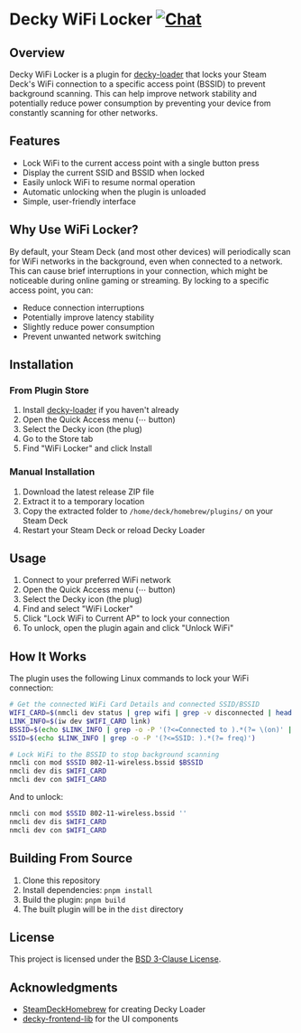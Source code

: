 # Decky WiFi Locker [![Chat](https://img.shields.io/badge/chat-on%20discord-7289da.svg)](https://deckbrew.xyz/discord)

## Overview

Decky WiFi Locker is a plugin for [decky-loader](https://github.com/SteamDeckHomebrew/decky-loader) that locks your Steam Deck's WiFi connection to a specific access point (BSSID) to prevent background scanning. This can help improve network stability and potentially reduce power consumption by preventing your device from constantly scanning for other networks.

## Features

- Lock WiFi to the current access point with a single button press
- Display the current SSID and BSSID when locked
- Easily unlock WiFi to resume normal operation
- Automatic unlocking when the plugin is unloaded
- Simple, user-friendly interface

## Why Use WiFi Locker?

By default, your Steam Deck (and most other devices) will periodically scan for WiFi networks in the background, even when connected to a network. This can cause brief interruptions in your connection, which might be noticeable during online gaming or streaming. By locking to a specific access point, you can:

- Reduce connection interruptions
- Potentially improve latency stability
- Slightly reduce power consumption
- Prevent unwanted network switching

## Installation

### From Plugin Store

1. Install [decky-loader](https://github.com/SteamDeckHomebrew/decky-loader) if you haven't already
2. Open the Quick Access menu (⋯ button)
3. Select the Decky icon (the plug)
4. Go to the Store tab
5. Find "WiFi Locker" and click Install

### Manual Installation

1. Download the latest release ZIP file
2. Extract it to a temporary location
3. Copy the extracted folder to `/home/deck/homebrew/plugins/` on your Steam Deck
4. Restart your Steam Deck or reload Decky Loader

## Usage

1. Connect to your preferred WiFi network
2. Open the Quick Access menu (⋯ button)
3. Select the Decky icon (the plug)
4. Find and select "WiFi Locker"
5. Click "Lock WiFi to Current AP" to lock your connection
6. To unlock, open the plugin again and click "Unlock WiFi"

## How It Works

The plugin uses the following Linux commands to lock your WiFi connection:

```bash
# Get the connected WiFi Card Details and connected SSID/BSSID
WIFI_CARD=$(nmcli dev status | grep wifi | grep -v disconnected | head -n1 | cut -d " " -f1)
LINK_INFO=$(iw dev $WIFI_CARD link)
BSSID=$(echo $LINK_INFO | grep -o -P '(?<=Connected to ).*(?= \(on)' | tr '[:lower:]' '[:upper:]') 
SSID=$(echo $LINK_INFO | grep -o -P '(?<=SSID: ).*(?= freq)')

# Lock WiFi to the BSSID to stop background scanning
nmcli con mod $SSID 802-11-wireless.bssid $BSSID
nmcli dev dis $WIFI_CARD
nmcli dev con $WIFI_CARD
```

And to unlock:

```bash
nmcli con mod $SSID 802-11-wireless.bssid ''
nmcli dev dis $WIFI_CARD
nmcli dev con $WIFI_CARD
```

## Building From Source

1. Clone this repository
2. Install dependencies: `pnpm install`
3. Build the plugin: `pnpm build`
4. The built plugin will be in the `dist` directory

## License

This project is licensed under the [BSD 3-Clause License](LICENSE).

## Acknowledgments

- [SteamDeckHomebrew](https://github.com/SteamDeckHomebrew) for creating Decky Loader
- [decky-frontend-lib](https://github.com/SteamDeckHomebrew/decky-frontend-lib) for the UI components
